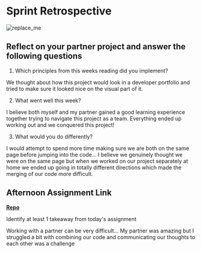 # Sprint Retrospective

![replace_me](https://codeworks.blob.core.windows.net/public/assets/img/illustrations/placeholder.svg)

## Reflect on your partner project and answer the following questions

1. Which principles from this weeks reading did you implement?

 We thought about how this project would look in a developer portfolio and tried to make sure it looked nice on the visual part of it.

2. What went well this week?

I believe both myself and my partner gained a good learning experience together trying to navigate this project as a team. Everything ended up working out and we conquered this project!

3. What would you do differently?

I would attempt to spend more time making sure we are both on the same page before jumping into the code... I believe we genuinely thought we were on the same page but when we worked on our project separately at home we ended up going in totally different directions which made the merging of our code more difficult. 

## Afternoon Assignment Link

**[Repo](https://github.com/KarinnaGorrono/PlanIt-Planet)**

Identify at least 1 takeaway from today's assignment

Working with a partner can be very difficult... My partner was amazing but I struggled a bit with combining our code and communicating our thoughts to each other was a challenge
